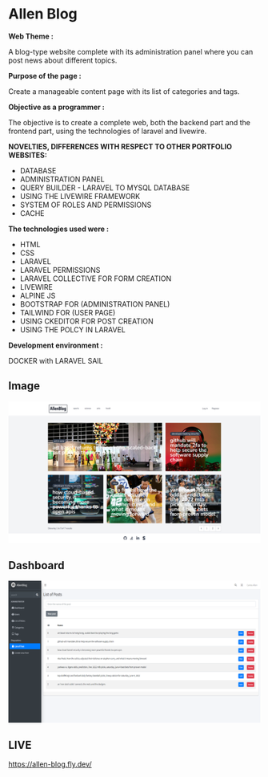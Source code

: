 # Allen Blog

**Web Theme :**

A blog-type website complete with its administration panel where you can post news about different topics.

**Purpose of the page :**

Create a manageable content page with its list of categories and tags.

**Objective as a programmer :**

The objective is to create a complete web, both the backend part and the frontend part, using the technologies of laravel and livewire.

**NOVELTIES, DIFFERENCES WITH RESPECT TO OTHER PORTFOLIO WEBSITES:**

- DATABASE
- ADMINISTRATION PANEL
- QUERY BUILDER - LARAVEL TO MYSQL DATABASE
- USING THE LIVEWIRE FRAMEWORK
- SYSTEM OF ROLES AND PERMISSIONS
- CACHE


**The technologies used were :**

- HTML
- CSS
- LARAVEL
- LARAVEL PERMISSIONS
- LARAVEL COLLECTIVE FOR FORM CREATION
- LIVEWIRE
- ALPINE JS
- BOOTSTRAP FOR (ADMINISTRATION PANEL)
- TAILWIND FOR (USER PAGE)
- USING CKEDITOR FOR POST CREATION
- USING THE POLCY IN LARAVEL




**Development environment :**

DOCKER with LARAVEL SAIL

## Image

![App Screenshot](https://github.com/allencarlosdev/Allenpage3/blob/main/public/img/allenpage3.svg)

## Dashboard
![App Screenshot](https://github.com/allencarlosdev/Allenpage3/blob/main/public/img/dashboard.svg)

## LIVE

https://allen-blog.fly.dev/
